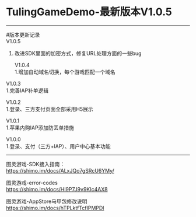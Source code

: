 TulingGameDemo-最新版本V1.0.5
====

 ************************************************************
  
 #版本更新记录<br>
     V1.0.5<br>
 1. 改进SDK里面的加密方式，修复URL处理方面的一些bug<br>
 
    V1.0.4<br>
 1.增加自动域名切换，每个游戏匹配一个域名<br>
 
   V1.0.3<br>
 1.完善IAP补单逻辑<br>
 
  V1.0.2<br>
 1.登录、三方支付页面全部采用H5展示<br>
 
 V1.0.1<br>
 1.苹果内购IAP添加防丢单措施<br>

 V1.0.0<br>
 1.登录、支付（三方+IAP）、用户中心基本功能<br>
 
 ************************************************************


图灵游戏-SDK接入指南：<br>
https://shimo.im/docs/ALxJQo7gSRcU6YMy/

图灵游戏-error-codes<br>
https://shimo.im/docs/Hl9P7J9v9KIc4AX8

图灵游戏-AppStore马甲包修改说明<br>
https://shimo.im/docs/hTPLktfTcfIPMPDl

